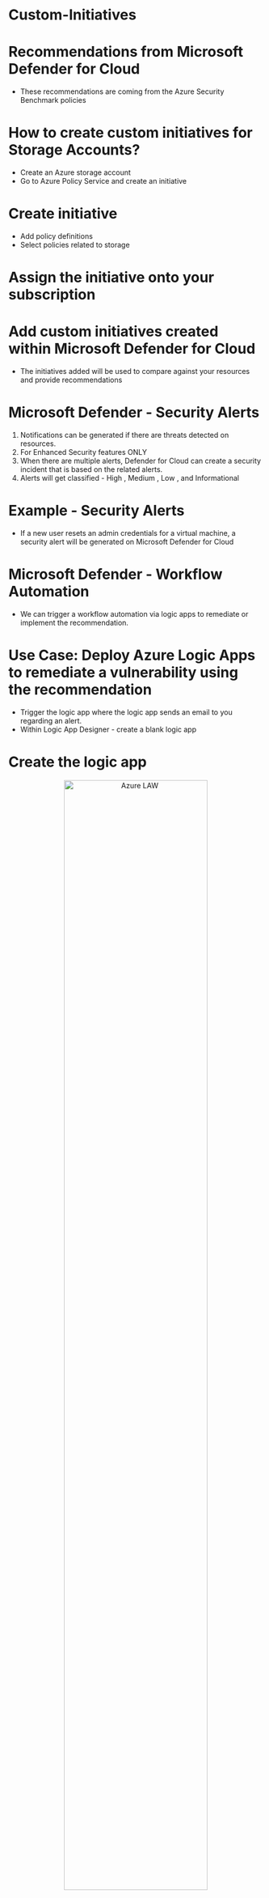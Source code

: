 # Custom-Initiatives

# Recommendations from Microsoft Defender for Cloud
- These recommendations are coming from the Azure Security Benchmark policies

# How to create custom initiatives for Storage Accounts?
- Create an Azure storage account
- Go to Azure Policy Service and create an initiative

# Create initiative
- Add policy definitions 
- Select policies related to storage


# Assign the initiative onto your subscription


# Add custom initiatives created within Microsoft Defender for Cloud
- The initiatives added will be used to compare against your resources and provide recommendations


# Microsoft Defender - Security Alerts
1. Notifications can be generated if there are threats detected on resources.
2. For Enhanced Security features ONLY
3. When there are multiple alerts, Defender for Cloud can create a security incident that is based on the related alerts.
4. Alerts will get classified - High , Medium , Low , and Informational

# Example - Security Alerts
- If a new user resets an admin credentials for a virtual machine, a security alert will be generated on Microsoft Defender for Cloud


# Microsoft Defender - Workflow Automation
- We can trigger a workflow automation via logic apps to remediate or implement the recommendation.


# Use Case: Deploy Azure Logic Apps to remediate a vulnerability using the recommendation
- Trigger the logic app where the logic app sends an email to you regarding an alert.
- Within Logic App Designer - create a blank logic app

# Create the logic app 
<p align="center">
  
<img src="https://user-images.githubusercontent.com/104326475/177019544-ca5656dc-dc7e-4838-97b2-17055460ee19.png" height="75%" width="75%" alt="Azure LAW"/>

<p/>

# Select the Azure Security Center Recommendation trigger or Microsoft Defender for Cloud
- Search for "recommendation" - select Security Center Recommendation - it will create a connection.
- Microsoft Defender was previously known as Azure Security Center

<p align="center">
  
<img src="https://user-images.githubusercontent.com/104326475/177019557-dd576833-dfca-48f1-9639-59d270e476c5.png" height="75%" width="75%" alt="Azure LAW"/>

<p/>

# Create a new step and create outlook connector 
- Select the "Send an email" trigger and authenticate with outlook email 
- Enter the email address you want the alert to be sent to.
- Select Dynamic content - properties and properties display name
- Save the workflow.

<p align="center">
  
<img src="https://user-images.githubusercontent.com/104326475/177019615-18ff3f36-e34b-4b48-9f79-5f92e30a1929.png" height="75%" width="75%" alt="Azure LAW"/>

<p/>


# Go to Microsoft Defender for Cloud and add the workflow automation.

<p align="center">
  
<img src="https://user-images.githubusercontent.com/104326475/177019565-d2081a14-168f-4d72-8398-85814716ba68.png" height="75%" width="75%" alt="Azure LAW"/>

<p/>

